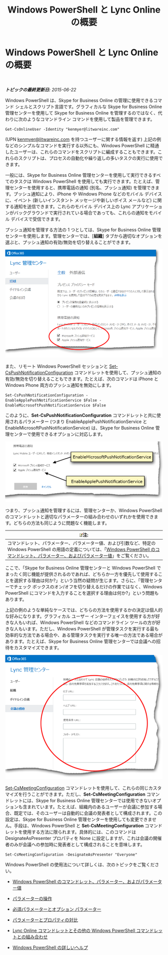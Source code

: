 ﻿---
title: Windows PowerShell と Lync Online の概要
TOCTitle: Windows PowerShell と Lync Online の概要
ms:assetid: 4b4cf534-c950-4d6c-abd9-d3d0e6f53bb7
ms:mtpsurl: https://technet.microsoft.com/ja-jp/library/Dn362785(v=OCS.15)
ms:contentKeyID: 56270070
ms.date: 06/02/2017
mtps_version: v=OCS.15
ms.translationtype: HT
---

# Windows PowerShell と Lync Online の概要

 

_**トピックの最終更新日:** 2015-06-22_

Windows PowerShell は、Skype for Business Online の管理に使用できるコマンド シェルとスクリプト言語です。グラフィカルな Skype for Business Online 管理センターを使用して Skype for Business Online を管理するのではなく、代わりに次のようなコマンドライン コマンドを使用して製品を管理できます。

    Get-CsOnlineUser -Identity "kenmyer@litwareinc.com"

(UPN kenmyer@litwareinc.com を持つユーザーに関する情報を返す) 上記の例などのシンプルなコマンドを実行する以外にも、Windows PowerShell に精通したユーザーは、これらのコマンドをスクリプトに編成することもできます。これらのスクリプトは、プロセスの自動化や繰り返しの多いタスクの実行に使用できます。

一般には、Skype for Business Online 管理センターを使用して実行できるすべてのタスクは Windows PowerShell を使用しても実行できます。たとえば、管理センターを使用すると、携帯電話の通知 (別名、プッシュ通知) を管理できます。プッシュ通知により、iPhone や Windows Phone などのモバイル デバイスに、イベント (新しいインスタント メッセージや新しいボイス メールなど) に関する通知を送信できます。これらのモバイル デバイス上の Lync アプリケーションがバックグラウンドで実行されている場合であっても、これらの通知をモバイル デバイスで受信できます。

プッシュ通知を管理する方法の 1 つとしては、Skype for Business Online 管理センターを使用します。管理センターでは、\[**組織**\] タブから適切なオプションを選ぶと、プッシュ通知の有効/無効を切り替えることができます。

![LyncOnlinePowerShell\_Push\_Notifications](images/Dn362807.0a6ec1f5-1999-427f-880b-0587c98d7670(OCS.15).png "LyncOnlinePowerShell_Push_Notifications")

また、リモート Windows PowerShell セッションと [Set-CsPushNotificationConfiguration](set-cspushnotificationconfiguration.md) コマンドレットを使用して、プッシュ通知の有効/無効を切り替えることもできます。たとえば、次のコマンドは iPhone と Windows Phone 両方のプッシュ通知を無効にします。

    Set-CsPushNotificationConfiguration -EnableApplePushNotificationService $False -EnableMicrosoftPushNotificationService $False

このように、**Set-CsPushNotificationConfiguration** コマンドレットと共に使用されるパラメーター (つまり EnableApplePushNotificationService と EnableMicrosoftPushNotificationService) は、Skype for Business Online 管理センターで使用できるオプションに対応します。

![Lync オプション/PS コマンドレット間で表示される関連付け](images/Dn362785.f20086fd-3b51-4bbf-8d81-e643d9bf3a2e(OCS.15).png "Lync オプション/PS コマンドレット間で表示される関連付け")

つまり、プッシュ通知を管理するには、管理センターか、Windows PowerShell のコマンドレットと適切なパラメーターの組み合わせのいずれかを使用できます。どちらの方法も同じように問題なく機能します。

<table>
<thead>
<tr class="header">
<th><img src="images/Gg412781.note(OCS.15).gif" title="note" alt="note" />注:</th>
</tr>
</thead>
<tbody>
<tr class="odd">
<td>コマンドレット、パラメーター、パラメーター値、および引数など、特定の Windows PowerShell の用語の定義については、「<a href="windows-powershell-cmdlets-parameters-and-parameter-values-in-skype-for-business-online.md">Windows PowerShell のコマンドレット、パラメーター、およびパラメーター値</a>」をご覧ください。</td>
</tr>
</tbody>
</table>


ここで、「Skype for Business Online 管理センターと Windows PowerShell でまったく同じ機能が提供されるのであれば、どちらか一方を優先して使用することを選択する理由は何か?」という当然の疑問が生じます。さらに、「管理センターでチェック ボックスのオン/オフを切り替えるだけの作業ではなく、Windows PowerShell にコマンドを入力することを選択する理由は何か?」という問題もあります。

上記の例のような単純なケースでは、どちらの方法を使用するかの決定は個人的な好みになります。グラフィカル ユーザー インターフェイスを使用する方が好きな人もいれば、Windows PowerShell などのコマンドライン ツールの方が好きな人もいます。ただし、Windows PowerShell が管理タスクを実行する最も効率的な方法である場合や、ある管理タスクを実行する唯一の方法である場合があります。たとえば、Skype for Business Online 管理センターでは会議への招待をカスタマイズできます。

![Lync 管理センター、会議への招待の設定](images/Dn362785.3fb00c33-0bd4-46dd-beb1-8f71e24cf630(OCS.15).png "Lync 管理センター、会議への招待の設定")

[Set-CsMeetingConfiguration](set-csmeetingconfiguration.md) コマンドレットを使用して、これらの同じカスタマイズを行うことができます。ただし、**Set-CsMeetingConfiguration** コマンドレットには、Skype for Business Online 管理センターでは使用できないオプションも含まれています。たとえば、組織内のあるユーザーが会議に参加する場合、既定では、そのユーザーは自動的に会議の発表者として構成されます。この設定は、Skype for Business Online 管理センターを使用しても変更できません。手段は、Windows PowerShell と **Set-CsMeetingConfiguration** コマンドレットを使用する方法に限られます。具体的には、このコマンドは DesignateAsPresenter プロパティを None に設定しますが、これは会議の開催者のみが会議への参加時に発表者として構成されることを意味します。

    Set-CsMeetingConfiguration -DesignateAsPresenter "Everyone"

Windows PowerShell の使用法について詳しくは、次のトピックをご覧ください。

  - [Windows PowerShell のコマンドレット、パラメーター、およびパラメーター値](windows-powershell-cmdlets-parameters-and-parameter-values-in-skype-for-business-online.md)

  - [パラメーターの操作](working-with-parameters-in-skype-for-business-online.md)

  - [必須パラメーターとオプション パラメーター](mandatory-and-optional-parameters-in-skype-for-business-online.md)

  - [パラメーターとプロパティの対比](parameters-vs-properties-in-skype-for-business-online.md)

  - [Lync Online コマンドレットとその他の Windows PowerShell コマンドレットとの組み合わせ](combining-skype-for-business-online-cmdlets-with-other-windows-powershell-cmdlets-in.md)

  - [Windows PowerShell の詳しいヘルプ](more-help-for-using-windows-powershell-in-skype-for-business-online.md)

